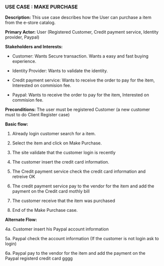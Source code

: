 ### USE CASE : MAKE PURCHASE

**Description:** This use case describes how the User can purchase a item from the e-store catalog.

**Primary Actor:** User (Registered Customer, Credit payment service, Identity provider, Paypal)

**Stakeholders and Interests:**
-	Customer: 	Wants Secure transaction.
                         Wants a easy and fast buying experience.

-	Identity Provider:    Wants to validate the identity.
-   Credit payment service: Wants to receive the order to pay for the item, Interested on commision fee. 
-   Paypal: Wants to receive the order to pay for the item, Interested on commision fee.

**Preconditions:** The user must be registered Customer (a new customer must to do Client Register case)

**Basic flow:**

1.	Already login customer search for a item.

2.	Select the item and click on Make Purchase.

3.  The site validate that the customer login is recently

4.  The customer insert the credit card information.

5.  The Credit payment service check the credit card information and retreive OK

6.  The credit payment service pay to the vendor for the item and add the payment on the Credit card mothly bill

7.  The customer receive that the item was purchased

8.  End of the Make Purchase case.

**Alternate Flow:**

4a. Customer insert his Paypal account information

5a. Paypal check the account information (If the customer is not login ask to login)

6a. Paypal pay to the vendor for the item and add the payment on the Paypal registerd credit card
gggg
